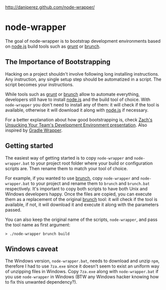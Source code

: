 http://daniperez.github.com/node-wrapper/

node-wrapper
============

The goal of node-wrapper is to bootstrap development environments based
on [node.js](http://nodejs.org) build tools such as [grunt](http://gruntjs.com/)
or [brunch](http://brunch.io).

The Importance of Bootstrapping 
-------------------------------

Hacking on a project shouldn't involve following long installing instructions.
Any instruction, any single setup step should be automatized in a script. 
The script becomes your instructions.

While tools such as [grunt](http://gruntjs.com/) or [brunch](http://brunch.io)
allow to automate everything, developers still have to install [node.js](http://nodejs.org)
and the build tool of choice. With ```node-wrapper``` you don't need to install
any of them: it will check if the tool is available, otherwise it will
download it along with [node.js](http://nodejs.org) if necessary.

For a better explanation about how good bootstrapping is, check [Zach's Unsucking Your Team's Development Environment presentation](http://zachholman.com/talk/unsucking-your-teams-development-environment). Also inspired by
[Gradle Wrapper](http://gradle.org/docs/current/userguide/gradle_wrapper.html).

Getting started
---------------

The easiest way of getting started is to copy ```node-wrapper``` and
```node-wrapper.bat``` to your project root folder where your build or
configuration scripts are. Then rename them to match your tool of choice.

For example, if you wanted to use [brunch](http://brunch.io), copy
```node-wrapper``` and ```node-wrapper.bat``` to your project and rename
them to ```brunch``` and ```brunch.bat``` respectively. It's important
to copy both scripts to have both Unix and Windows developers happy.
Once the files are copied, you can execute them as a replacement of
the original [brunch](http://brunch.io) tool: it will check if the
tool is available, if not, it will download it and execute it along
with the parameters passed.

You can also keep the original name of the scripts, ```node-wrapper```,
and pass the tool name as first argument:
```shell
> ./node-wrapper brunch build
```

Windows caveat
--------------

The Windows version, ```node-wrapper.bat```, needs to download and unzip
```npm```, therefore I had to use ```7za.exe``` since it doesn't
seem to exist an uniform way of unzipping files in Windows. Copy ```7za.exe``` along with
```node-wrapper.bat``` if you use ```node-wrapper``` in Windows (BTW any Windows hacker
knowing how to fix this unwanted dependency?).
